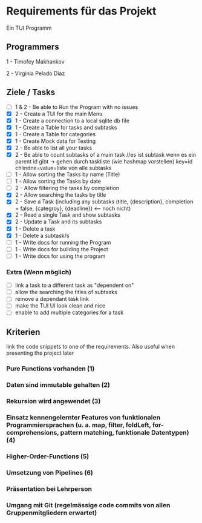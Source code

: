 # Requirements für das Projekt

Ein TUI Programm

## Programmers

1 - Timofey Makhankov

2 - Virginia Pelado Diaz

## Ziele / Tasks

- [ ] 1 & 2 - Be able to Run the Program with no issues
- [X] 2 - Create a TUI for the main Menu
- [X] 1 - Create a connection to a local sqlite db file
- [X] 1 - Create a Table for tasks and subtasks
- [X] 1 - Create a Table for categories
- [X] 1 - Create Mock data for Testing
- [X] 2 - Be able to list all your tasks
- [X] 2 - Be able to count subtasks of a main task   //es ist subtask wenn es ein parent id gibt  -> gehen durch taskliste (wie hashmap vorstellen) key=id  chlindne=value=liste von alle subtasks
- [ ] 1 - Allow sorting the Tasks by name (Title)
- [ ] 1 - Allow sorting the Tasks by date
- [ ] 2 - Allow filtering the tasks by completion
- [X] 2 - Allow searching the tasks by title
- [X] 2 - Save a Task (including any subtasks (title, {description}, completion = false, {categroy}, {deadline}) <-- noch nicht)
- [X] 2 - Read a single Task and show subtasks
- [X] 2 - Update a Task and its subtasks
- [X] 1 - Delete a task
- [X] 1 - Delete a subtask/s
- [ ] 1 - Write docs for running the Program
- [ ] 1 - Write docs for building the Project
- [ ] 1 - Write docs for using the program

### Extra (Wenn möglich)

- [ ] link a task to a different task as "dependent on"
- [ ] allow the searching the titles of subtasks
- [ ] remove a dependant task link
- [ ] make the TUI UI look clean and nice
- [ ] enable to add multiple categories for a task

## Kriterien

link the code snippets to one of the requirements. Also useful when presenting the project later

### Pure Functions vorhanden (1)

### Daten sind immutable gehalten (2)

### Rekursion wird angewendet (3)

### Einsatz kennengelernter Features von funktionalen Programmiersprachen (u. a. map, filter, foldLeft, for-comprehensions, pattern matching, funktionale Datentypen) (4)

### Higher-Order-Functions (5)

### Umsetzung von Pipelines (6)

### Präsentation bei Lehrperson

### Umgang mit Git (regelmässige code commits von allen Gruppenmitgliedern erwartet)
